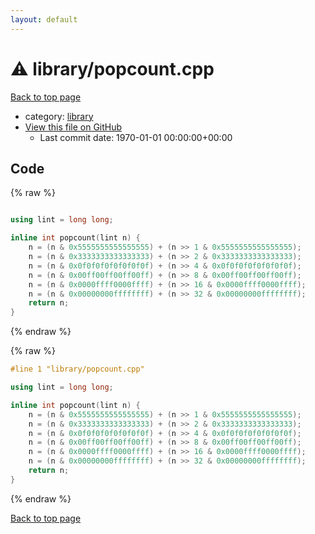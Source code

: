 ```yaml
---
layout: default
---
```


<!-- mathjax config similar to math.stackexchange -->
<script type="text/javascript" async
  src="https://cdnjs.cloudflare.com/ajax/libs/mathjax/2.7.5/MathJax.js?config=TeX-MML-AM_CHTML">
</script>
<script type="text/x-mathjax-config">
  MathJax.Hub.Config({
    TeX: { equationNumbers: { autoNumber: "AMS" }},
    tex2jax: {
      inlineMath: [ ['$','$'] ],
      processEscapes: true
    },
    "HTML-CSS": { matchFontHeight: false },
    displayAlign: "left",
    displayIndent: "2em"
  });
</script>

<script type="text/javascript" src="https://cdnjs.cloudflare.com/ajax/libs/jquery/3.4.1/jquery.min.js"></script>
<script src="https://cdn.jsdelivr.net/npm/jquery-balloon-js@1.1.2/jquery.balloon.min.js" integrity="sha256-ZEYs9VrgAeNuPvs15E39OsyOJaIkXEEt10fzxJ20+2I=" crossorigin="anonymous"></script>
<script type="text/javascript" src="../../assets/js/copy-button.js"></script>
<link rel="stylesheet" href="../../assets/css/copy-button.css" />


# :warning: library/popcount.cpp

<a href="../../index.html">Back to top page</a>

* category: <a href="../../index.html#d521f765a49c72507257a2620612ee96">library</a>
* <a href="{{ site.github.repository_url }}/blob/master/library/popcount.cpp">View this file on GitHub</a>
    - Last commit date: 1970-01-01 00:00:00+00:00




## Code

<a id="unbundled"></a>
{% raw %}
```cpp

using lint = long long;

inline int popcount(lint n) {
	n = (n & 0x5555555555555555) + (n >> 1 & 0x5555555555555555);
	n = (n & 0x3333333333333333) + (n >> 2 & 0x3333333333333333);
	n = (n & 0x0f0f0f0f0f0f0f0f) + (n >> 4 & 0x0f0f0f0f0f0f0f0f);
	n = (n & 0x00ff00ff00ff00ff) + (n >> 8 & 0x00ff00ff00ff00ff);
	n = (n & 0x0000ffff0000ffff) + (n >> 16 & 0x0000ffff0000ffff);
	n = (n & 0x00000000ffffffff) + (n >> 32 & 0x00000000ffffffff);
	return n;
}
```
{% endraw %}

<a id="bundled"></a>
{% raw %}
```cpp
#line 1 "library/popcount.cpp"

using lint = long long;

inline int popcount(lint n) {
	n = (n & 0x5555555555555555) + (n >> 1 & 0x5555555555555555);
	n = (n & 0x3333333333333333) + (n >> 2 & 0x3333333333333333);
	n = (n & 0x0f0f0f0f0f0f0f0f) + (n >> 4 & 0x0f0f0f0f0f0f0f0f);
	n = (n & 0x00ff00ff00ff00ff) + (n >> 8 & 0x00ff00ff00ff00ff);
	n = (n & 0x0000ffff0000ffff) + (n >> 16 & 0x0000ffff0000ffff);
	n = (n & 0x00000000ffffffff) + (n >> 32 & 0x00000000ffffffff);
	return n;
}

```
{% endraw %}

<a href="../../index.html">Back to top page</a>

